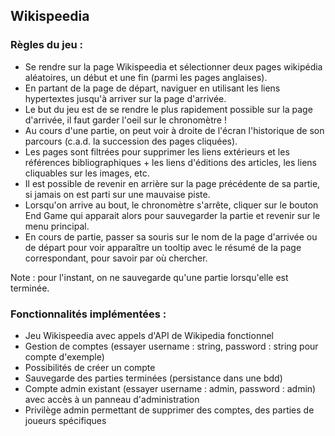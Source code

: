 ## Wikispeedia

### Règles du jeu :
- Se rendre sur la page Wikispeedia et sélectionner deux pages wikipédia aléatoires, un début et une fin (parmi les pages anglaises).
- En partant de la page de départ, naviguer en utilisant les liens hypertextes jusqu'à arriver sur la page d'arrivée.
- Le but du jeu est de se rendre le plus rapidement possible sur la page d'arrivée, il faut garder l'oeil sur le chronomètre !
- Au cours d'une partie, on peut voir à droite de l'écran l'historique de son parcours (c.a.d. la succession des pages cliquées).
- Les pages sont filtrées pour supprimer les liens extérieurs et les références bibliographiques + les liens d'éditions des articles, les liens cliquables sur les images, etc.
- Il est possible de revenir en arrière sur la page précédente de sa partie, si jamais on est parti sur une mauvaise piste.
- Lorsqu'on arrive au bout, le chronomètre s'arrête, cliquer sur le bouton End Game qui apparait alors pour sauvegarder la partie et revenir sur le menu principal.
- En cours de partie, passer sa souris sur le nom de la page d'arrivée ou de départ pour voir apparaître un tooltip avec le résumé de la page correspondant, pour savoir par où chercher.

Note : pour l'instant, on ne sauvegarde qu'une partie lorsqu'elle est terminée. 

### Fonctionnalités implémentées :
- Jeu Wikispeedia avec appels d'API de Wikipedia fonctionnel
- Gestion de comptes (essayer username : string, password : string pour compte d'exemple)
- Possibilités de créer un compte
- Sauvegarde des parties terminées (persistance dans une bdd)
- Compte admin existant (essayer username : admin, password : admin) avec accès à un panneau d'administration
- Privilège admin permettant de supprimer des comptes, des parties de joueurs spécifiques
